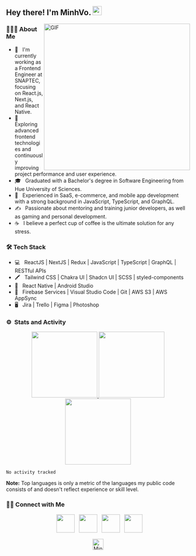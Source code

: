 <h2> Hey there! I'm MinhVo. <img src="https://user-images.githubusercontent.com/49482201/126591888-470f4965-6629-4b15-ab27-70be72148fe4.gif" width="25"></h2>
<img align="right" alt="GIF" src="https://user-images.githubusercontent.com/49482201/126591963-c6972900-bfde-48d4-841d-d84ef26aaadf.gif" width="400"/>

<h3> 👨🏻‍💻 About Me </h3>

- 🔭 &nbsp; I'm currently working as a Frontend Engineer at SNAPTEC, focusing on React.js, Next.js, and React Native.
- 🤔 &nbsp; Exploring advanced frontend technologies and continuously improving project performance and user experience.
- 🎓 &nbsp; Graduated with a Bachelor's degree in Software Engineering from Hue University of Sciences.
- 💼 &nbsp; Experienced in SaaS, e-commerce, and mobile app development with a strong background in JavaScript, TypeScript, and GraphQL.
- ✍️ &nbsp; Passionate about mentoring and training junior developers, as well as gaming and personal development.
- ☕ &nbsp; I believe a perfect cup of coffee is the ultimate solution for any stress.

<h3>🛠 Tech Stack</h3>

- 💻 &nbsp; ReactJS | NextJS | Redux | JavaScript | TypeScript | GraphQL | RESTful APIs
- 🖍️ &nbsp; Tailwind CSS | Chakra UI | Shadcn UI | SCSS | styled-components
- 📱 &nbsp; React Native | Android Studio
- 🔧 &nbsp; Firebase Services | Visual Studio Code | Git | AWS S3 | AWS AppSync
- 🖥 &nbsp; Jira | Trello | Figma | Photoshop




### ⚙️ &nbsp;Stats and Activity

<p align="center">
<a href="https://github.com/MinhOmega">
  <img height="180em" src="https://github-readme-stats-eight-theta.vercel.app/api?username=MinhOmega&show_icons=true&theme=dark&include_all_commits=true&count_private=true"/>
  <img height="180em" src="https://github-readme-stats-eight-theta.vercel.app/api/top-langs/?username=MinhOmega&layout=compact&langs_count=8&theme=dark"/>
  <img height="180em" src="https://github-readme-streak-stats-eight.vercel.app/?user=MinhOmega&theme=dark&ring=EB5454"/>
  <!--START_SECTION:waka-->

```txt
No activity tracked
```

<!--END_SECTION:waka-->
</a>
</p>
  <b>Note:</b> Top languages is only a metric of the languages my public code consists of and doesn't reflect experience or skill level.
</p>

<h3> 🤝🏻 Connect with Me </h3>

<p align="center">
&nbsp; <a href="#" target="_blank" rel="noopener noreferrer"><img src="https://img.icons8.com/plasticine/100/000000/twitter.png" width="50" /></a>  
&nbsp; <a href="https://www.instagram.com/quangminnnn/" target="_blank" rel="noopener noreferrer"><img src="https://img.icons8.com/plasticine/100/000000/instagram-new.png" width="50" /></a>  
&nbsp; <a href="https://www.linkedin.com/in/minhvoomega/" target="_blank" rel="noopener noreferrer"><img src="https://img.icons8.com/plasticine/100/000000/linkedin.png" width="50" /></a>
&nbsp; <a href="mailto:vnqminh0502@gmail.com" target="_blank" rel="noopener noreferrer"><img src="https://img.icons8.com/plasticine/100/000000/gmail.png"  width="50" />
</p>

<p align="center"> <img height="30em" src="https://komarev.com/ghpvc/?username=MinhOmega&label=Profile%20views&color=0e75b6&style=flat" alt="MinhOmega" /> </p>
